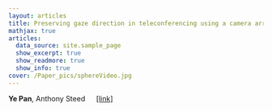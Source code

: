 ```yaml
---
layout: articles
title: Preserving gaze direction in teleconferencing using a camera array and a spherical display
mathjax: true
articles:
  data_source: site.sample_page
  show_excerpt: true
  show_readmore: true
  show_info: true
cover: /Paper_pics/sphereVideo.jpg
---
```

**Ye Pan**, Anthony Steed &emsp;
[[link]](https://ieeexplore.ieee.org/document/6365433)
